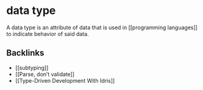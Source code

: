 # data type

A data type is an attribute of data that is used in [[programming languages]] to indicate behavior of said data.


<a id="orga4378f2"></a>

## Backlinks

-   [[subtyping]]
-   [[Parse, don&rsquo;t validate]]
-   [[Type-Driven Development With Idris]]
